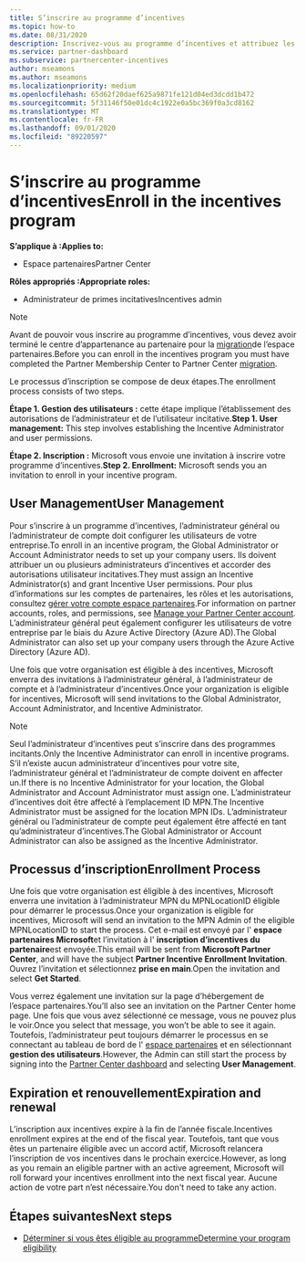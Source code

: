 ```yaml
---
title: S’inscrire au programme d’incentives
ms.topic: how-to
ms.date: 08/31/2020
description: Inscrivez-vous au programme d’incentives et attribuez les rôles nécessaires à la gestion des utilisateurs.
ms.service: partner-dashboard
ms.subservice: partnercenter-incentives
author: mseamons
ms.author: mseamons
ms.localizationpriority: medium
ms.openlocfilehash: 65d62f20daef625a9871fe121d04ed3dcdd1b472
ms.sourcegitcommit: 5f31146f50e01dc4c1922e0a5bc369f0a3cd8162
ms.translationtype: MT
ms.contentlocale: fr-FR
ms.lasthandoff: 09/01/2020
ms.locfileid: "89220597"
---
```

# <a name="enroll-in-the-incentives-program"></a><span data-ttu-id="872d0-103">S’inscrire au programme d’incentives</span><span class="sxs-lookup"><span data-stu-id="872d0-103">Enroll in the incentives program</span></span>

<span data-ttu-id="872d0-104">**S’applique à :**</span><span class="sxs-lookup"><span data-stu-id="872d0-104">**Applies to:**</span></span>

- <span data-ttu-id="872d0-105">Espace partenaires</span><span class="sxs-lookup"><span data-stu-id="872d0-105">Partner Center</span></span>

<span data-ttu-id="872d0-106">**Rôles appropriés :**</span><span class="sxs-lookup"><span data-stu-id="872d0-106">**Appropriate roles:**</span></span>

- <span data-ttu-id="872d0-107">Administrateur de primes incitatives</span><span class="sxs-lookup"><span data-stu-id="872d0-107">Incentives admin</span></span>

>[!NOTE]
><span data-ttu-id="872d0-108">Avant de pouvoir vous inscrire au programme d’incentives, vous devez avoir terminé le centre d’appartenance au partenaire pour la [migration](prepare-pmc-pc-migration.md)de l’espace partenaires.</span><span class="sxs-lookup"><span data-stu-id="872d0-108">Before you can enroll in the incentives program you must have completed the Partner Membership Center to Partner Center [migration](prepare-pmc-pc-migration.md).</span></span>

<span data-ttu-id="872d0-109">Le processus d’inscription se compose de deux étapes.</span><span class="sxs-lookup"><span data-stu-id="872d0-109">The enrollment process consists of two steps.</span></span>

<span data-ttu-id="872d0-110">**Étape 1. Gestion des utilisateurs :** cette étape implique l’établissement des autorisations de l’administrateur et de l’utilisateur incitative.</span><span class="sxs-lookup"><span data-stu-id="872d0-110">**Step 1. User management:** This step involves establishing the Incentive Administrator and user permissions.</span></span>

<span data-ttu-id="872d0-111">**Étape 2. Inscription :** Microsoft vous envoie une invitation à inscrire votre programme d’incentives.</span><span class="sxs-lookup"><span data-stu-id="872d0-111">**Step 2. Enrollment:** Microsoft sends you an invitation to enroll in your incentive program.</span></span>

## <a name="user-management"></a><span data-ttu-id="872d0-112">User Management</span><span class="sxs-lookup"><span data-stu-id="872d0-112">User Management</span></span>

<span data-ttu-id="872d0-113">Pour s’inscrire à un programme d’incentives, l’administrateur général ou l’administrateur de compte doit configurer les utilisateurs de votre entreprise.</span><span class="sxs-lookup"><span data-stu-id="872d0-113">To enroll in an incentive program, the Global Administrator or Account Administrator needs to set up your company users.</span></span> <span data-ttu-id="872d0-114">Ils doivent attribuer un ou plusieurs administrateurs d’incentives et accorder des autorisations utilisateur incitatives.</span><span class="sxs-lookup"><span data-stu-id="872d0-114">They must assign an Incentive Administrator(s) and grant Incentive User permissions.</span></span> <span data-ttu-id="872d0-115">Pour plus d’informations sur les comptes de partenaires, les rôles et les autorisations, consultez [gérer votre compte espace partenaires](partner-center-account-setup.md).</span><span class="sxs-lookup"><span data-stu-id="872d0-115">For information on partner accounts, roles, and permissions, see [Manage your Partner Center account](partner-center-account-setup.md).</span></span> <span data-ttu-id="872d0-116">L’administrateur général peut également configurer les utilisateurs de votre entreprise par le biais du Azure Active Directory (Azure AD).</span><span class="sxs-lookup"><span data-stu-id="872d0-116">The Global Administrator can also set up your company users through the Azure Active Directory (Azure AD).</span></span>

<span data-ttu-id="872d0-117">Une fois que votre organisation est éligible à des incentives, Microsoft enverra des invitations à l’administrateur général, à l’administrateur de compte et à l’administrateur d’incentives.</span><span class="sxs-lookup"><span data-stu-id="872d0-117">Once your organization is eligible for incentives, Microsoft will send invitations to the Global Administrator, Account Administrator, and Incentive Administrator.</span></span>

>[!NOTE]
><span data-ttu-id="872d0-118">Seul l’administrateur d’incentives peut s’inscrire dans des programmes incitants.</span><span class="sxs-lookup"><span data-stu-id="872d0-118">Only the Incentive Administrator can enroll in incentive programs.</span></span> <span data-ttu-id="872d0-119">S’il n’existe aucun administrateur d’incentives pour votre site, l’administrateur général et l’administrateur de compte doivent en affecter un.</span><span class="sxs-lookup"><span data-stu-id="872d0-119">If there is no Incentive Administrator for your location, the Global Administrator and Account Administrator must assign one.</span></span> <span data-ttu-id="872d0-120">L’administrateur d’incentives doit être affecté à l’emplacement ID MPN.</span><span class="sxs-lookup"><span data-stu-id="872d0-120">The Incentive Administrator must be assigned for the location MPN IDs.</span></span> <span data-ttu-id="872d0-121">L’administrateur général ou l’administrateur de compte peut également être affecté en tant qu’administrateur d’incentives.</span><span class="sxs-lookup"><span data-stu-id="872d0-121">The Global Administrator or Account Administrator can also be assigned as the Incentive Administrator.</span></span>

## <a name="enrollment-process"></a><span data-ttu-id="872d0-122">Processus d’inscription</span><span class="sxs-lookup"><span data-stu-id="872d0-122">Enrollment Process</span></span>

<span data-ttu-id="872d0-123">Une fois que votre organisation est éligible à des incentives, Microsoft enverra une invitation à l’administrateur MPN du MPNLocationID éligible pour démarrer le processus.</span><span class="sxs-lookup"><span data-stu-id="872d0-123">Once your organization is eligible for incentives, Microsoft will send an invitation to the MPN Admin of the eligible MPNLocationID to start the process.</span></span> <span data-ttu-id="872d0-124">Cet e-mail est envoyé par l' **espace partenaires Microsoft**et l’invitation à l' **inscription d’incentives du partenaire**est envoyée.</span><span class="sxs-lookup"><span data-stu-id="872d0-124">This email will be sent from **Microsoft Partner Center**, and will have the subject **Partner Incentive Enrollment Invitation**.</span></span> <span data-ttu-id="872d0-125">Ouvrez l’invitation et sélectionnez **prise en main**.</span><span class="sxs-lookup"><span data-stu-id="872d0-125">Open the invitation and select **Get Started**.</span></span>

<span data-ttu-id="872d0-126">Vous verrez également une invitation sur la page d’hébergement de l’espace partenaires.</span><span class="sxs-lookup"><span data-stu-id="872d0-126">You’ll also see an invitation on the Partner Center home page.</span></span> <span data-ttu-id="872d0-127">Une fois que vous avez sélectionné ce message, vous ne pouvez plus le voir.</span><span class="sxs-lookup"><span data-stu-id="872d0-127">Once you select that message, you won’t be able to see it again.</span></span> <span data-ttu-id="872d0-128">Toutefois, l’administrateur peut toujours démarrer le processus en se connectant au tableau de bord de l' [espace partenaires](https://partner.microsoft.com/dashboard/) et en sélectionnant **gestion des utilisateurs**.</span><span class="sxs-lookup"><span data-stu-id="872d0-128">However, the Admin can still start the process by signing into the [Partner Center dashboard](https://partner.microsoft.com/dashboard/) and selecting **User Management**.</span></span>

## <a name="expiration-and-renewal"></a><span data-ttu-id="872d0-129">Expiration et renouvellement</span><span class="sxs-lookup"><span data-stu-id="872d0-129">Expiration and renewal</span></span>

<span data-ttu-id="872d0-130">L’inscription aux incentives expire à la fin de l’année fiscale.</span><span class="sxs-lookup"><span data-stu-id="872d0-130">Incentives enrollment expires at the end of the fiscal year.</span></span> <span data-ttu-id="872d0-131">Toutefois, tant que vous êtes un partenaire éligible avec un accord actif, Microsoft relancera l’inscription de vos incentives dans le prochain exercice.</span><span class="sxs-lookup"><span data-stu-id="872d0-131">However, as long as you remain an eligible partner with an active agreement, Microsoft will roll forward your incentives enrollment into the next fiscal year.</span></span> <span data-ttu-id="872d0-132">Aucune action de votre part n’est nécessaire.</span><span class="sxs-lookup"><span data-stu-id="872d0-132">You don't need to take any action.</span></span>

## <a name="next-steps"></a><span data-ttu-id="872d0-133">Étapes suivantes</span><span class="sxs-lookup"><span data-stu-id="872d0-133">Next steps</span></span>

- [<span data-ttu-id="872d0-134">Déterminer si vous êtes éligible au programme</span><span class="sxs-lookup"><span data-stu-id="872d0-134">Determine your program eligibility</span></span>](incentives-determined-your-program-eligibility.md)
